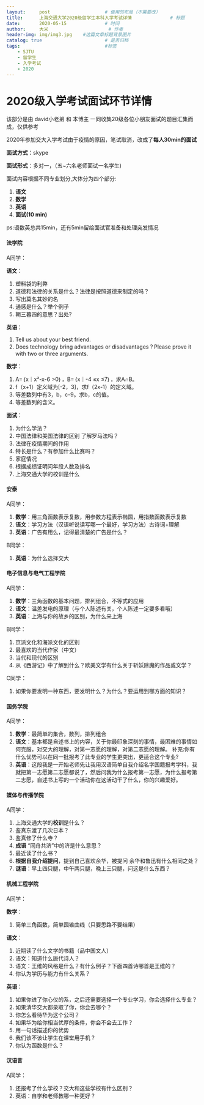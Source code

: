 ```yaml
---
layout:     post   				    # 使用的布局（不需要改）
title:      上海交通大学2020级留学生本科入学考试详情 				# 标题 
date:       2020-05-15 				# 时间
author:     大米 						# 作者
header-img: img/img3.jpg 	#这篇文章标题背景图片
catalog: true 						# 是否归档
tags:								#标签
    - SJTU
    - 留学生
    - 入学考试
    - 2020
---
```


# 2020级入学考试面试环节详情

该部分是由 david小老弟 和 本博主 一同收集20级各位小朋友面试的题目汇集而成，仅供参考

2020年参加交大入学考试由于疫情的原因，笔试取消，改成了**每人30min的面试**

**面试方式**：skype

**面试形式**：多对一，（五~六名老师面试一名学生)

面试内容根据不同专业划分,大体分为四个部分:

1. **语文**
2. **数学**
3. **英语**
4. **面试(10 min)**</br>

  ps:语数英总共15min，还有5min留给面试官准备和处理突发情况

#### 法学院

A同学：

**语文**：
1. 塑料袋的利弊
2. 道德和法律的关系是什么？法律是按照道德来制定的吗？
3. 写出莫名其妙的名
4. 通感是什么？举个例子
5. 朝三暮四的意思？出处?

**英语**：
1. Tell us about your best friend.
2. Does technology bring advantages or disadvantages？Please prove it with two or three arguments.

**数学**：
1. A=｛x｜x²-x-6 >0｝，B=｛x｜-4 ≤x ≤7｝，求A∩B。
2. f（x+1）定义域为[-2，3]，求f（2x-1）的定义域。
3. 等差数列中有3，b，c-9。求b，c的值。
4. 等差数列的含义。

**面试**：
1. 为什么学法？
2. 中国法律和美国法律的区别 了解罗马法吗？
3. 法律在疫情期间的作用
4. 特长是什么？有参加什么比赛吗？
5. 家庭情况
6. 根据成绩证明问年段人数及排名
7. 上海交通大学的校训是什么

#### 安泰

A同学：

1. **数学**：用三角函数表示复数，用参数方程表示椭圆，用指数函数表示复数
2. **语文**：学习方法（汉语听说读写哪一个最好，学习方法）古诗词+理解
3. **英语**：广告有用么，记得最清楚的广告是什么？

B同学：

1. **英语**：为什么选择交大

#### 电子信息与电气工程学院

A同学：

1. **数学**：三角函数的基本问题，排列组合，不等式的应用
2. **语文**：温差发电的原理（与个人陈述有关，个人陈述一定要多看哦）
3. **英语**：上海与你的故乡的区别，为什么来上海

B同学：

1. 京派文化和海派文化的区别
2. 最喜欢的当代作家（中文）
3. 当代和现代的区别
4. 从《西游记》中了解到什么？欧美文学有什么关于斩妖除魔的作品或文学？

C同学：

1. 如果你要发明一种东西，要发明什么？为什么？要运用到哪方面的知识？


#### 国务学院

A同学：

1. **数学**：最简单的集合，数列，排列组合
2. **语文**：基本都是自述书上的内容，关于你最印象深刻的事情，最困难的事情如何克服，对交大的理解，对第一志愿的理解，对第二志愿的理解。
补充:你有什么优势可以在同一批报考了此专业的学生更突出，更适合这个专业?
3. **英语**：这段我是一开始老师先让我用汉语简单自我介绍名字国籍报考学科，我就把第一志愿第二志愿都说了，然后问我为什么报考第一志愿，为什么报考第二志愿，自述书上写的一个活动你在这活动干了什么，你的兴趣爱好。

#### 媒体与传播学院

A同学：

1. 上海交通大学的**校训**是什么？
2. 鉴真东渡了几次日本？
3. 鉴真修了什么寺？
4. **成语** “同舟共济”中的济是什么意思？
5. 最近读了什么书？
6. **根据自我介绍提问**，提到自己喜欢余华，被提问 余华和鲁迅有什么相同之处？
7. **谜语**：早上四只腿，中午两只腿，晚上三只腿，问这是什么东西？

#### 机械工程学院

A同学：

**数学**：

1. 简单三角函数，简单圆锥曲线（只要思路不要结果）

**语文**：

1. 近期读了什么文学的书籍（品中国文人）
2. 语文：知道什么唐代诗人？
3. 语文：王维的风格是什么？有什么例子？下面四首诗哪首是王维的？
4. 你认为学历与能力有什么关系？

**英语**：

1. 如果你进了你心仪的系，之后还需要选择一个专业学习，你会选择什么专业？
2. 如果清华交大都录取了你，你会去哪个？
3. 你怎么看待华为这个公司？
4. 如果华为给你相当优厚的条件，你会不会去工作？
5. 用一句话描述你的优势
6. 我们该不该让学生在课堂用手机？
7. 你认为函数是什么？

#### 汉语言

A同学：

1. 还报考了什么学校？交大和这些学校有什么区别？
2. 英语：自学和老师教哪一种更好？